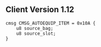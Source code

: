 ## Client Version 1.12

```rust,ignore
cmsg CMSG_AUTOEQUIP_ITEM = 0x10A {
    u8 source_bag;    
    u8 source_slot;    
}

```
